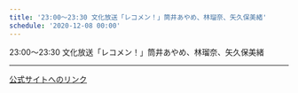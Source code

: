```yaml
---
title: '23:00～23:30 文化放送「レコメン！」筒井あやめ、林瑠奈、矢久保美緒'
schedule: '2020-12-08 00:00'
---
```


<div id="detailBody"> <p>  23:00～23:30 文化放送「レコメン！」筒井あやめ、林瑠奈、矢久保美緒 </p></div>

---
[公式サイトへのリンク]('http://www.nogizaka46.com/schedule/2020/12/058931.php?member=mio-yakubo&category=&monthly=202012')